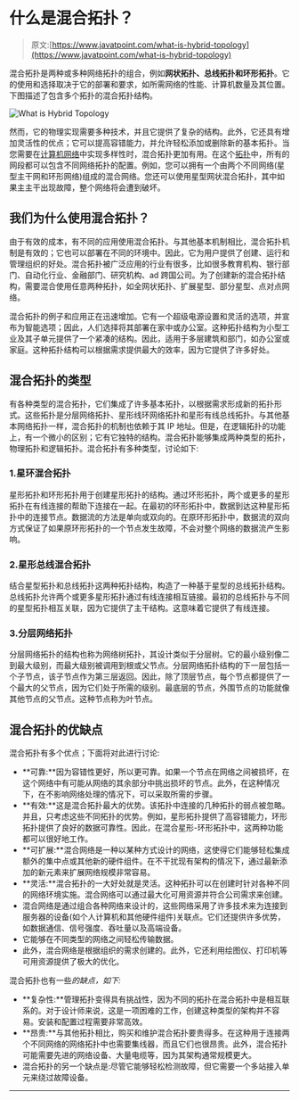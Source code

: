 # 什么是混合拓扑？

> 原文:[https://www.javatpoint.com/what-is-hybrid-topology](https://www.javatpoint.com/what-is-hybrid-topology)

混合拓扑是两种或多种网络拓扑的组合，例如**网状拓扑、**总线拓扑和**环形拓扑**。它的使用和选择取决于它的部署和要求，如所需网络的性能、计算机数量及其位置。下图描述了包含多个拓扑的混合拓扑结构。

![What is Hybrid Topology](../Images/3f4facee38f270055b646dbc2d844fc7.png)

然而，它的物理实现需要多种技术，并且它提供了复杂的结构。此外，它还具有增加灵活性的优点；它可以提高容错能力，并允许轻松添加或删除新的基本拓扑。当您需要在[计算机网络](https://www.javatpoint.com/computer-network-tutorial)中实现多样性时，混合拓扑更加有用。在这个[拓扑](https://www.javatpoint.com/computer-network-topologies)中，所有的网段都可以包含不同网络拓扑的配置。例如，您可以拥有一个由两个不同网络(星型主干网和环形网络)组成的混合网络。您还可以使用星型网状混合拓扑，其中如果主主干出现故障，整个网络将会遭到破坏。

## 我们为什么使用混合拓扑？

由于有效的成本，有不同的应用使用混合拓扑。与其他基本机制相比，混合拓扑机制是有效的；它也可以部署在不同的环境中。因此，它为用户提供了创建、运行和管理组织的好处。混合拓扑被广泛应用的行业有很多，比如很多教育机构、银行部门、自动化行业、金融部门、研究机构、ad 跨国公司。为了创建新的混合拓扑结构，需要混合使用任意两种拓扑，如全网状拓扑、扩展星型、部分星型、点对点网络。

混合拓扑的例子和应用正在迅速增加。它有一个超级电源设置和灵活的选项，并宣布为智能选项；因此，人们选择将其部署在家中或办公室。这种拓扑结构为小型工业及其子单元提供了一个紧凑的结构。因此，适用于多层建筑和部门，如办公室或家庭。这种拓扑结构可以根据需求提供最大的效率，因为它提供了许多好处。

## 混合拓扑的类型

有各种类型的混合拓扑，它们集成了许多基本拓扑，以根据需求形成新的拓扑形式。这些拓扑是分层网络拓扑、星形线环网络拓扑和星形有线总线拓扑。与其他基本网络拓扑一样，混合拓扑的机制也依赖于其 IP 地址。但是，在逻辑拓扑的功能上，有一个微小的区别；它有它独特的结构。混合拓扑能够集成两种类型的拓扑，物理拓扑和逻辑拓扑。混合拓扑有多种类型，讨论如下:

### 1.星环混合拓扑

星形拓扑和环形拓扑用于创建星形拓扑的结构。通过环形拓扑，两个或更多的星形拓扑在有线连接的帮助下连接在一起。在最初的环形拓扑中，数据到达这种星形拓扑中的连接节点。数据流的方法是单向或双向的。在原环形拓扑中，数据流的双向方式保证了如果原环形拓扑的一个节点发生故障，不会对整个网络的数据流产生影响。

### 2.星形总线混合拓扑

结合星型拓扑和总线拓扑这两种拓扑结构，构造了一种基于星型的总线拓扑结构。总线拓扑允许两个或更多星形拓扑通过有线连接相互链接。最初的总线拓扑与不同的星型拓扑相互关联，因为它提供了主干结构。这意味着它提供了有线连接。

### 3.分层网络拓扑

分层网络拓扑的结构也称为网络树拓扑，其设计类似于分层树。它的最小级别像二到最大级别，而最大级别被调用到根或父节点。分层网络拓扑结构的下一层包括一个子节点，该子节点作为第三层返回。因此，除了顶层节点，每个节点都提供了一个最大的父节点，因为它们处于所需的级别。最底层的节点，外围节点的功能就像其他节点的父节点。这种节点称为叶节点。

## 混合拓扑的优缺点

混合拓扑有多个优点；下面将对此进行讨论:

*   **可靠:**因为容错性更好，所以更可靠。如果一个节点在网络之间被损坏，在这个网络中有可能从网络的其余部分中挑出损坏的节点。此外，在这种情况下，在不影响网络处理的情况下，可以采取所需的步骤。
*   **有效:**这是混合拓扑最大的优势。该拓扑中连接的几种拓扑的弱点被忽略。并且，只考虑这些不同拓扑的优势。例如，星形拓扑提供了高容错能力，环形拓扑提供了良好的数据可靠性。因此，在混合星形-环形拓扑中，这两种功能都可以很好地工作。
*   **可扩展:**混合网络是一种以某种方式设计的网络，这使得它们能够轻松集成额外的集中点或其他新的硬件组件。在不干扰现有架构的情况下，通过最新添加的新元素来扩展网络规模非常容易。
*   **灵活:**混合拓扑的一大好处就是灵活。这种拓扑可以在创建时针对各种不同的网络环境实施。混合网络可以通过最大化可用资源并符合公司需求来创建。
*   混合网络是通过组合各种网络来设计的，这些网络采用了许多技术来为连接到服务器的设备(如个人计算机和其他硬件组件)关联点。它们还提供许多优势，如数据通信、信号强度、吞吐量以及高端设备。
*   它能够在不同类型的网络之间轻松传输数据。
*   此外，混合网络是根据组织的需求创建的。此外，它还利用绘图仪、打印机等可用资源提供了极大的优化。

混合拓扑也有一些*的缺点，如下:*

*   **复杂性:**管理拓扑变得具有挑战性，因为不同的拓扑在混合拓扑中是相互联系的。对于设计师来说，这是一项困难的工作，创建这种类型的架构并不容易。安装和配置过程需要非常高效。
*   **昂贵:**与其他拓扑相比，购买和维护混合拓扑要贵得多。在这种用于连接两个不同网络的网络拓扑中也需要集线器，而且它们也很昂贵。此外，混合拓扑可能需要先进的网络设备、大量电缆等，因为其架构通常规模更大。
*   混合拓扑的另一个缺点是:尽管它能够轻松检测故障，但它需要一个多站接入单元来绕过故障设备。

* * *